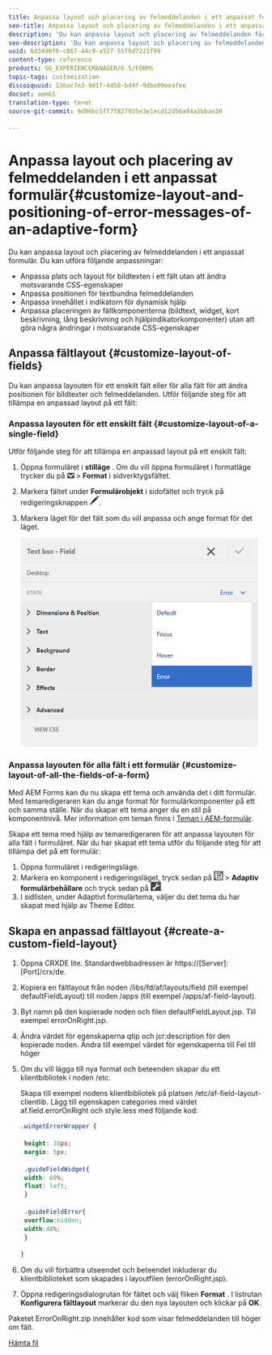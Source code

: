 ```yaml
---
title: Anpassa layout och placering av felmeddelanden i ett anpassat formulär
seo-title: Anpassa layout och placering av felmeddelanden i ett anpassat formulär
description: 'Du kan anpassa layout och placering av felmeddelanden för en adaptiv for. '
seo-description: 'Du kan anpassa layout och placering av felmeddelanden för en adaptiv for. '
uuid: 6d3490f6-c867-44c9-a527-55f6d7221f99
content-type: reference
products: SG_EXPERIENCEMANAGER/6.5/FORMS
topic-tags: customization
discoiquuid: 136ac7e3-9d1f-4d58-bd4f-9dbe09eeafee
docset: aem65
translation-type: tm+mt
source-git-commit: 9d90bc5f77f827925e3e1ecd12d56a94a2bbae30

---
```



# Anpassa layout och placering av felmeddelanden i ett anpassat formulär{#customize-layout-and-positioning-of-error-messages-of-an-adaptive-form}

Du kan anpassa layout och placering av felmeddelanden i ett anpassat formulär. Du kan utföra följande anpassningar:

* Anpassa plats och layout för bildtexten i ett fält utan att ändra motsvarande CSS-egenskaper
* Anpassa positionen för textbundna felmeddelanden
* Anpassa innehållet i indikatorn för dynamisk hjälp
* Anpassa placeringen av fältkomponenterna (bildtext, widget, kort beskrivning, lång beskrivning och hjälpindikatorkomponenter) utan att göra några ändringar i motsvarande CSS-egenskaper

## Anpassa fältlayout {#customize-layout-of-fields}

Du kan anpassa layouten för ett enskilt fält eller för alla fält för att ändra positionen för bildtexter och felmeddelanden. Utför följande steg för att tillämpa en anpassad layout på ett fält:

### Anpassa layouten för ett enskilt fält {#customize-layout-of-a-single-field}

Utför följande steg för att tillämpa en anpassad layout på ett enskilt fält:

1. Öppna formuläret i **stilläge** . Om du vill öppna formuläret i formatläge trycker du på ![arbetsytelistrutan](assets/canvas-drop-down.png) > **Format** i sidverktygsfältet.
1. Markera fältet under **Formulärobjekt** i sidofältet och tryck på redigeringsknappen ![Redigera-knapp](assets/edit-button.png).
1. Markera läget för det fält som du vill anpassa och ange format för det läget.

   ![Ange infogad formatering för ett fält](assets/edit-error-state.png)

### Anpassa layouten för alla fält i ett formulär {#customize-layout-of-all-the-fields-of-a-form}

Med AEM Forms kan du nu skapa ett tema och använda det i ditt formulär. Med temaredigeraren kan du ange format för formulärkomponenter på ett och samma ställe. När du skapar ett tema anger du en stil på komponentnivå. Mer information om teman finns i [Teman i AEM-formulär](../../forms/using/themes.md).

Skapa ett tema med hjälp av temaredigeraren för att anpassa layouten för alla fält i formuläret. När du har skapat ett tema utför du följande steg för att tillämpa det på ett formulär:

1. Öppna formuläret i redigeringsläge.
1. Markera en komponent i redigeringsläget, tryck sedan på ![fältnivå](assets/field-level.png) > **Adaptiv formulärbehållare** och tryck sedan på ![cmpr](assets/cmppr.png).
1. I sidlisten, under Adaptivt formulärtema, väljer du det tema du har skapat med hjälp av Theme Editor.

## Skapa en anpassad fältlayout {#create-a-custom-field-layout}

1. Öppna CRXDE lite. Standardwebbadressen är https://[Server]:[Port]/crx/de.
1. Kopiera en fältlayout från noden /libs/fd/af/layouts/field (till exempel defaultFieldLayout) till noden /apps (till exempel /apps/af-field-layout).
1. Byt namn på den kopierade noden och filen defaultFieldLayout.jsp. Till exempel errorOnRight.jsp.

1. Ändra värdet för egenskaperna qtip och jcr:description för den kopierade noden. Ändra till exempel värdet för egenskaperna till Fel till höger

1. Om du vill lägga till nya format och beteenden skapar du ett klientbibliotek i noden /etc.

   Skapa till exempel nodens klientbibliotek på platsen /etc/af-field-layout-clientlib. Lägg till egenskapen categories med värdet af.field.errorOnRight och style.less med följande kod:

   ```css
   .widgetErrorWrapper {
   
    height: 38px;
    margin: 5px;
   
    .guideFieldWidget{
    width: 60%;
    float: left; 
    }
   
    .guideFieldError{
    overflow:hidden;
    width:40%; 
    }
   
   }
   ```

1. Om du vill förbättra utseendet och beteendet inkluderar du klientbiblioteket som skapades i layoutfilen (errorOnRight.jsp).
1. Öppna redigeringsdialogrutan för fältet och välj fliken **Format** . I listrutan **Konfigurera fältlayout** markerar du den nya layouten och klickar på **OK**.

Paketet ErrorOnRight.zip innehåller kod som visar felmeddelanden till höger om fält.

[Hämta fil](assets/erroronright.zip)
